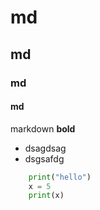 # md

## md

### md 

#### md 

     
markdown **bold**

* dsagdsag
* dsgsafdg
```python
    print("hello")
    x = 5
    print(x)
```
